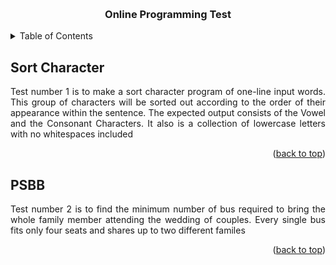 <a id="readme-top"></a>

<!-- LOGO -->
<br />
<div align="center">
  <h3 align="center">Online Programming Test</h3>
</div>

<!-- TABLE OF CONTENTS -->
<details>
  <summary>Table of Contents</summary>
  <ol>
    <li><a href="#sort-character">Sort Character</a></li>
    <li><a href="#psbb">PSBB</a></li>
  </ol>
</details>

<!-- SORT CHARACTER -->

## Sort Character

<p align="justify">Test number 1 is to make a sort character program of one-line input words. This group of characters will be sorted out according to the order of their appearance within the sentence. The expected output consists of the Vowel and the Consonant Characters. It also is a collection of lowercase letters with no whitespaces included</p>

<p align="right">(<a href="#readme-top">back to top</a>)</p>

<!-- PSBB -->

## PSBB

<p align="justify">Test number 2 is to find the minimum number of bus required to bring the whole family member attending the wedding of couples. Every single bus fits only four seats and shares up to two different familes</p>

<p align="right">(<a href="#readme-top">back to top</a>)</p>
